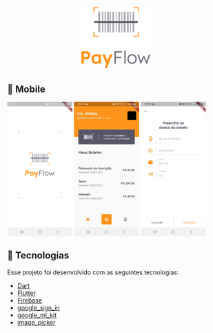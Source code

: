 <h1 align="center">
    <img alt="Logo" title="Logo" src="assets\images\logofull.png" />
</h1>

## :iphone: Mobile

<p align="left">
  <img alt="Splash" src="assets\screenshots\splash_screen.jpg" width="30%">
  <img alt="Home" src="assets\screenshots\home_page.jpg" width="30%">
  <img alt="Register" src="assets\screenshots\register_data.jpg" width="30%">
</p>

## 🚀 Tecnologias

Esse projeto foi desenvolvido com as seguintes tecnologias:

- [Dart](https://dart.dev/)
- [Flutter](https://flutter.dev/)
- [Firebase](https://supabase.com/)
- [google_sign_in](https://pub.dev/packages/google_sign_in)
- [google_ml_kit](https://pub.dev/packages/google_ml_kit)
- [image_picker](https://pub.dev/packages/image_picker)